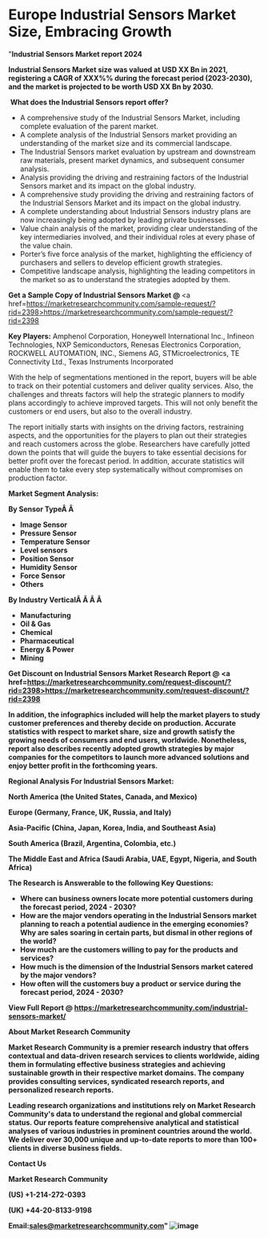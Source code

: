 # Europe Industrial Sensors Market Size, Embracing Growth
"<strong>Industrial Sensors Market report 2024</strong>

<strong>Industrial Sensors Market size was valued at USD XX Bn in 2021, registering a CAGR of XXX%% during the forecast period (2023-2030), and the market is projected to be worth USD XX Bn by 2030.</strong>

 <strong><b>What does the Industrial Sensors report offer?</b></strong>
<ul>
  <li>A comprehensive study of the Industrial Sensors Market, including complete evaluation of the parent market.</li>
  <li>A complete analysis of the Industrial Sensors market providing an understanding of the market size and its commercial landscape.</li>
  <li>The Industrial Sensors market evaluation by upstream and downstream raw materials, present market dynamics, and subsequent consumer analysis.</li>
  <li>Analysis providing the driving and restraining factors of the Industrial Sensors market and its impact on the global industry.</li>
  <li>A comprehensive study providing the driving and restraining factors of the Industrial Sensors Market and its impact on the global industry.</li>
  <li>A complete understanding about Industrial Sensors industry plans are now increasingly being adopted by leading private businesses.</li>
  <li>Value chain analysis of the market, providing clear understanding of the key intermediaries involved, and their individual roles at every phase of the value chain.</li>
  <li>Porter’s five force analysis of the market, highlighting the efficiency of purchasers and sellers to develop efficient growth strategies.</li>
  <li>Competitive landscape analysis, highlighting the leading competitors in the market so as to understand the strategies adopted by them.</li>
</ul>

<strong>Get a Sample Copy of Industrial Sensors Market @ </strong><a href=https://marketresearchcommunity.com/sample-request/?rid=2398><u>https://marketresearchcommunity.com/sample-request/?rid=2398</u></a>

<strong>Key Players:</strong> 
Amphenol Corporation, Honeywell International Inc., Infineon Technologies, NXP Semiconductors, Renesas Electronics Corporation, ROCKWELL AUTOMATION, INC., Siemens AG, STMicroelectronics, TE Connectivity Ltd., Texas Instruments Incorporated

With the help of segmentations mentioned in the report, buyers will be able to track on their potential customers and deliver quality services. Also, the challenges and threats factors will help the strategic planners to modify plans accordingly to achieve improved targets. This will not only benefit the customers or end users, but also to the overall industry.

The report initially starts with insights on the driving factors, restraining aspects, and the opportunities for the players to plan out their strategies and reach customers across the globe. Researchers have carefully jotted down the points that will guide the buyers to take essential decisions for better profit over the forecast period. In addition, accurate statistics will enable them to take every step systematically without compromises on production factor.

<strong>Market Segment Analysis:</strong>


<strong><strong>By Sensor TypeÂ Â  </strong></h4>
<ul>
 	<li>Image Sensor</li>
 	<li>Pressure Sensor</li>
 	<li>Temperature Sensor</li>
 	<li>Level sensors</li>
 	<li>Position Sensor</li>
 	<li>Humidity Sensor</li>
 	<li>Force Sensor</li>
 	<li>Others</li>
</ul>
<strong><strong>By Industry VerticalÂ Â Â Â  </strong></h4>
<ul>
 	<li>Manufacturing</li>
 	<li>Oil &amp; Gas</li>
 	<li>Chemical</li>
 	<li>Pharmaceutical</li>
 	<li>Energy &amp; Power</li>
 	<li>Mining</li>
</ul>
<strong></h4>

<strong>Get Discount on Industrial Sensors Market Research Report @ </b></strong><a href=https://marketresearchcommunity.com/request-discount/?rid=2398><u>https://marketresearchcommunity.com/request-discount/?rid=2398</u></a>

In addition, the infographics included will help the market players to study customer preferences and thereby decide on production. Accurate statistics with respect to market share, size and growth satisfy the growing needs of consumers and end users, worldwide. Nonetheless, report also describes recently adopted growth strategies by major companies for the competitors to launch more advanced solutions and enjoy better profit in the forthcoming years.

<strong>Regional Analysis For Industrial Sensors Market:</strong>

<strong>North America</strong> (the United States, Canada, and Mexico)

<strong>Europe</strong> (Germany, France, UK, Russia, and Italy)

<strong>Asia-Pacific</strong> (China, Japan, Korea, India, and Southeast Asia)

<strong>South America</strong> (Brazil, Argentina, Colombia, etc.)

<strong>The Middle East and Africa</strong> (Saudi Arabia, UAE, Egypt, Nigeria, and South Africa)

<strong>The Research is Answerable to the following Key Questions:</strong>
<ul>
 	<li>Where can business owners locate more potential customers during the forecast period, 2024 - 2030?</li>
 	<li>How are the major vendors operating in the Industrial Sensors market planning to reach a potential audience in the emerging economies? Why are sales soaring in certain parts, but dismal in other regions of the world?</li>
 	<li>How much are the customers willing to pay for the products and services?</li>
 	<li>How much is the dimension of the Industrial Sensors market catered by the major vendors?</li>
 	<li>How often will the customers buy a product or service during the forecast period, 2024 - 2030?</li>
</ul>

<strong>View Full Report @</strong> <a href=https://marketresearchcommunity.com/industrial-sensors-market/>https://marketresearchcommunity.com/industrial-sensors-market/</a>

<strong>About Market Research Community</strong>

Market Research Community is a premier research industry that offers contextual and data-driven research services to clients worldwide, aiding them in formulating effective business strategies and achieving sustainable growth in their respective market domains. The company provides consulting services, syndicated research reports, and personalized research reports.

Leading research organizations and institutions rely on Market Research Community's data to understand the regional and global commercial status. Our reports feature comprehensive analytical and statistical analyses of various industries in prominent countries around the world. We deliver over 30,000 unique and up-to-date reports to more than 100+ clients in diverse business fields.

<strong>Contact Us</strong>

<strong>Market Research Community</strong>

(US) +1-214-272-0393

(UK) +44-20-8133-9198

<strong>Email:</strong>sales@marketresearchcommunity.com"
![image](https://github.com/radhad123/marketresearchreports/assets/158307692/bbbdf410-d44b-4477-a59e-ff8dd5662602)

